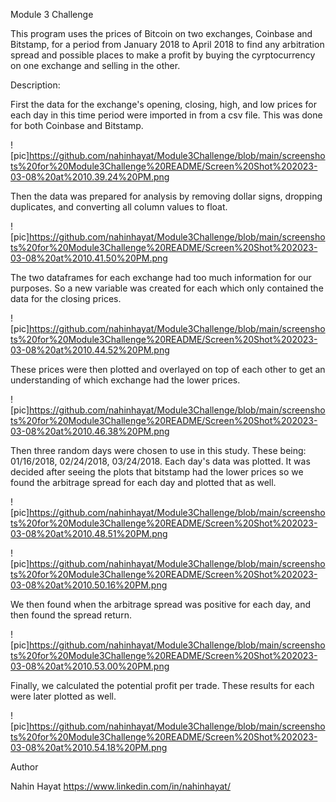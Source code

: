 Module 3 Challenge 


This program uses the prices of Bitcoin on two exchanges, Coinbase and Bitstamp, for a period from January 2018 to April 2018 to find any arbitration spread and possible places to make a profit by buying the cyrptocurrency on one exchange and selling in the other. 

Description:
 
First the data for the exchange's opening, closing, high, and low prices for each day in this time period were imported in from a csv file. This was done for both Coinbase and Bitstamp.

![pic]https://github.com/nahinhayat/Module3Challenge/blob/main/screenshots%20for%20Module3Challenge%20README/Screen%20Shot%202023-03-08%20at%2010.39.24%20PM.png


Then the data was prepared for analysis by removing dollar signs, dropping duplicates, and converting all column values to float. 

![pic]https://github.com/nahinhayat/Module3Challenge/blob/main/screenshots%20for%20Module3Challenge%20README/Screen%20Shot%202023-03-08%20at%2010.41.50%20PM.png

The two dataframes for each exchange had too much information for our purposes. So a new variable was created for each which only contained the data for the closing prices. 

![pic]https://github.com/nahinhayat/Module3Challenge/blob/main/screenshots%20for%20Module3Challenge%20README/Screen%20Shot%202023-03-08%20at%2010.44.52%20PM.png

These prices were then plotted and overlayed on top of each other to get an understanding of which exchange had the lower prices. 

![pic]https://github.com/nahinhayat/Module3Challenge/blob/main/screenshots%20for%20Module3Challenge%20README/Screen%20Shot%202023-03-08%20at%2010.46.38%20PM.png

Then three random days were chosen to use in this study. These being: 01/16/2018, 02/24/2018, 03/24/2018. Each day's data was plotted. It was decided after seeing the plots that bitstamp had the lower prices so we found the arbitrage spread for each day and plotted that as well. 

![pic]https://github.com/nahinhayat/Module3Challenge/blob/main/screenshots%20for%20Module3Challenge%20README/Screen%20Shot%202023-03-08%20at%2010.48.51%20PM.png

![pic]https://github.com/nahinhayat/Module3Challenge/blob/main/screenshots%20for%20Module3Challenge%20README/Screen%20Shot%202023-03-08%20at%2010.50.16%20PM.png

We then found when the arbitrage spread was positive for each day, and then found the spread return. 

![pic]https://github.com/nahinhayat/Module3Challenge/blob/main/screenshots%20for%20Module3Challenge%20README/Screen%20Shot%202023-03-08%20at%2010.53.00%20PM.png

Finally, we calculated the potential profit per trade. These results for each were later plotted as well.

![pic]https://github.com/nahinhayat/Module3Challenge/blob/main/screenshots%20for%20Module3Challenge%20README/Screen%20Shot%202023-03-08%20at%2010.54.18%20PM.png

Author

Nahin Hayat https://www.linkedin.com/in/nahinhayat/

